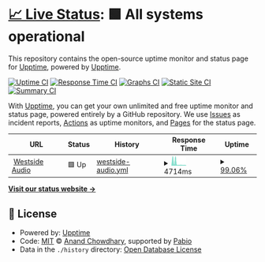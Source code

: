 # [📈 Live Status](https://upptime.github.io/upptime): <!--live status--> **🟩 All systems operational**

This repository contains the open-source uptime monitor and status page for [Upptime](https://upptime.js.org), powered by [Upptime](https://github.com/upptime/upptime).

[![Uptime CI](https://github.com/westsideaudio/upptime/workflows/Uptime%20CI/badge.svg)](https://github.com/westsideaudio/upptime/actions?query=workflow%3A%22Uptime+CI%22)
[![Response Time CI](https://github.com/westsideaudio/upptime/workflows/Response%20Time%20CI/badge.svg)](https://github.com/westsideaudio/upptime/actions?query=workflow%3A%22Response+Time+CI%22)
[![Graphs CI](https://github.com/westsideaudio/upptime/workflows/Graphs%20CI/badge.svg)](https://github.com/westsideaudio/upptime/actions?query=workflow%3A%22Graphs+CI%22)
[![Static Site CI](https://github.com/westsideaudio/upptime/workflows/Static%20Site%20CI/badge.svg)](https://github.com/westsideaudio/upptime/actions?query=workflow%3A%22Static+Site+CI%22)
[![Summary CI](https://github.com/westsideaudio/upptime/workflows/Summary%20CI/badge.svg)](https://github.com/westsideaudio/upptime/actions?query=workflow%3A%22Summary+CI%22)

With [Upptime](https://upptime.js.org), you can get your own unlimited and free uptime monitor and status page, powered entirely by a GitHub repository. We use [Issues](https://github.com/upptime/upptime/issues) as incident reports, [Actions](https://github.com/westsideaudio/upptime/actions) as uptime monitors, and [Pages](https://upptime.github.io/upptime) for the status page.

<!--start: status pages-->
<!-- This summary is generated by Upptime (https://github.com/upptime/upptime) -->
<!-- Do not edit this manually, your changes will be overwritten -->
<!-- prettier-ignore -->
| URL | Status | History | Response Time | Uptime |
| --- | ------ | ------- | ------------- | ------ |
| <img alt="" src="https://icons.duckduckgo.com/ip3/www.westsideaudio-sg.com.ico" height="13"> [Westside Audio](https://www.westsideaudio-sg.com) | 🟩 Up | [westside-audio.yml](https://github.com/westsideaudio/upptime/commits/HEAD/history/westside-audio.yml) | <details><summary><img alt="Response time graph" src="./graphs/westside-audio/response-time-week.png" height="20"> 4714ms</summary><br><a href="https://westsideaudio.github.io/upptime/history/westside-audio"><img alt="Response time 1592" src="https://img.shields.io/endpoint?url=https%3A%2F%2Fraw.githubusercontent.com%2Fwestsideaudio%2Fupptime%2FHEAD%2Fapi%2Fwestside-audio%2Fresponse-time.json"></a><br><a href="https://westsideaudio.github.io/upptime/history/westside-audio"><img alt="24-hour response time 824" src="https://img.shields.io/endpoint?url=https%3A%2F%2Fraw.githubusercontent.com%2Fwestsideaudio%2Fupptime%2FHEAD%2Fapi%2Fwestside-audio%2Fresponse-time-day.json"></a><br><a href="https://westsideaudio.github.io/upptime/history/westside-audio"><img alt="7-day response time 4714" src="https://img.shields.io/endpoint?url=https%3A%2F%2Fraw.githubusercontent.com%2Fwestsideaudio%2Fupptime%2FHEAD%2Fapi%2Fwestside-audio%2Fresponse-time-week.json"></a><br><a href="https://westsideaudio.github.io/upptime/history/westside-audio"><img alt="30-day response time 2522" src="https://img.shields.io/endpoint?url=https%3A%2F%2Fraw.githubusercontent.com%2Fwestsideaudio%2Fupptime%2FHEAD%2Fapi%2Fwestside-audio%2Fresponse-time-month.json"></a><br><a href="https://westsideaudio.github.io/upptime/history/westside-audio"><img alt="1-year response time 1592" src="https://img.shields.io/endpoint?url=https%3A%2F%2Fraw.githubusercontent.com%2Fwestsideaudio%2Fupptime%2FHEAD%2Fapi%2Fwestside-audio%2Fresponse-time-year.json"></a></details> | <details><summary><a href="https://westsideaudio.github.io/upptime/history/westside-audio">99.06%</a></summary><a href="https://westsideaudio.github.io/upptime/history/westside-audio"><img alt="All-time uptime 99.96%" src="https://img.shields.io/endpoint?url=https%3A%2F%2Fraw.githubusercontent.com%2Fwestsideaudio%2Fupptime%2FHEAD%2Fapi%2Fwestside-audio%2Fuptime.json"></a><br><a href="https://westsideaudio.github.io/upptime/history/westside-audio"><img alt="24-hour uptime 100.00%" src="https://img.shields.io/endpoint?url=https%3A%2F%2Fraw.githubusercontent.com%2Fwestsideaudio%2Fupptime%2FHEAD%2Fapi%2Fwestside-audio%2Fuptime-day.json"></a><br><a href="https://westsideaudio.github.io/upptime/history/westside-audio"><img alt="7-day uptime 99.06%" src="https://img.shields.io/endpoint?url=https%3A%2F%2Fraw.githubusercontent.com%2Fwestsideaudio%2Fupptime%2FHEAD%2Fapi%2Fwestside-audio%2Fuptime-week.json"></a><br><a href="https://westsideaudio.github.io/upptime/history/westside-audio"><img alt="30-day uptime 99.78%" src="https://img.shields.io/endpoint?url=https%3A%2F%2Fraw.githubusercontent.com%2Fwestsideaudio%2Fupptime%2FHEAD%2Fapi%2Fwestside-audio%2Fuptime-month.json"></a><br><a href="https://westsideaudio.github.io/upptime/history/westside-audio"><img alt="1-year uptime 99.96%" src="https://img.shields.io/endpoint?url=https%3A%2F%2Fraw.githubusercontent.com%2Fwestsideaudio%2Fupptime%2FHEAD%2Fapi%2Fwestside-audio%2Fuptime-year.json"></a></details>

<!--end: status pages-->

[**Visit our status website →**](https://upptime.github.io/upptime)

## 📄 License

- Powered by: [Upptime](https://github.com/upptime/upptime)
- Code: [MIT](./LICENSE) © [Anand Chowdhary](https://anandchowdhary.com), supported by [Pabio](https://pabio.com)
- Data in the `./history` directory: [Open Database License](https://opendatacommons.org/licenses/odbl/1-0/)
